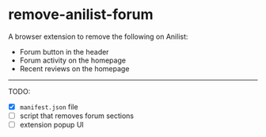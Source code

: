 # remove-anilist-forum
A browser extension to remove the following on Anilist:
- Forum button in the header
- Forum activity on the homepage
- Recent reviews on the homepage

---

TODO:
- [x] `manifest.json` file
- [ ] script that removes forum sections
- [ ] extension popup UI
